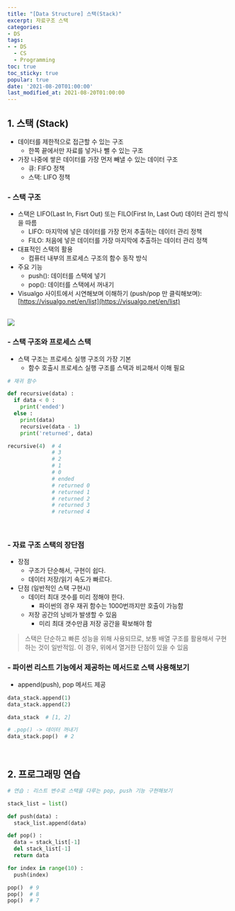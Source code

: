 ```yaml
---
title: "[Data Structure] 스택(Stack)"
excerpt: 자료구조 스택
categories:
- DS
tags:
- - DS
  - CS
  - Programming
toc: true
toc_sticky: true
popular: true
date: '2021-08-20T01:00:00'
last_modified_at: 2021-08-20T01:00:00
---
```


## 1. 스택 (Stack)

* 데이터를 제한적으로 접근할 수 있는 구조
    - 한쪽 끝에서만 자료를 넣거나 뺄 수 있는 구조
* 가장 나중에 쌓은 데이터를 가장 먼저 빼낼 수 있는 데이터 구조
    - 큐: FIFO 정책
    - 스택: LIFO 정책


### - 스택 구조

* 스택은 LIFO(Last In, Fisrt Out) 또는 FILO(First In, Last Out) 데이터 관리 방식을 따름
    - LIFO: 마지막에 넣은 데이터를 가장 먼저 추출하는 데이터 관리 정책
    - FILO: 처음에 넣은 데이터를 가장 마지막에 추출하는 데이터 관리 정책
* 대표적인 스택의 활용
    - 컴퓨터 내부의 프로세스 구조의 함수 동작 방식
* 주요 기능
    - push(): 데이터를 스택에 넣기
    - pop(): 데이터를 스택에서 꺼내기
* Visualgo 사이트에서 시연해보며 이해하기 (push/pop 만 클릭해보며): [https://visualgo.net/en/list](https://visualgo.net/en/list)

<br>

<img src="http://www.fun-coding.org/00_Images/stack.png" />


### - 스택 구조와 프로세스 스택

- 스택 구조는 프로세스 실행 구조의 가장 기본
    - 함수 호출시 프로세스 실행 구조를 스택과 비교해서 이해 필요


```python
# 재귀 함수

def recursive(data) :
  if data < 0 :
    print('ended')
  else :
    print(data)
    recursive(data - 1)
    print('returned', data)

recursive(4)  # 4
              # 3
              # 2
              # 1
              # 0
              # ended
              # returned 0
              # returned 1
              # returned 2
              # returned 3
              # returned 4
```


<br>

### - 자료 구조 스택의 장단점

- 장점
    - 구조가 단순해서, 구현이 쉽다.
    - 데이터 저장/읽기 속도가 빠르다.
- 단점 (일반적인 스택 구현시) 
    - 데이터 최대 갯수를 미리 정해야 한다. 
      - 파이썬의 경우 재귀 함수는 1000번까지만 호출이 가능함
    - 저장 공간의 낭비가 발생할 수 있음
      - 미리 최대 갯수만큼 저장 공간을 확보해야 함

> 스택은 단순하고 빠른 성능을 위해 사용되므로, 보통 배열 구조를 활용해서 구현하는 것이 일반적임.
> 이 경우, 위에서 열거한 단점이 있을 수 있음


### - 파이썬 리스트 기능에서 제공하는 메서드로 스택 사용해보기

* append(push), pop 메서드 제공

```python
data_stack.append(1)
data_stack.append(2)

data_stack  # [1, 2]

# .pop() -> 데이터 꺼내기
data_stack.pop()  # 2
```


<br>

## 2. 프로그래밍 연습

```python
# 연습 : 리스트 변수로 스택을 다루는 pop, push 기능 구현해보기

stack_list = list()

def push(data) :
  stack_list.append(data)

def pop() :
  data = stack_list[-1]
  del stack_list[-1]
  return data

for index in range(10) :
  push(index)

pop()  # 9
pop()  # 8
pop()  # 7
```